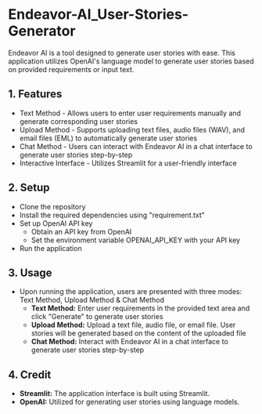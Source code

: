 # Endeavor-AI_User-Stories-Generator #

Endeavor AI is a tool designed to generate user stories with ease. This application utilizes OpenAI's language model to generate user stories based on provided requirements or input text.

## 1. Features ##
* Text Method - Allows users to enter user requirements manually and generate corresponding user stories
* Upload Method - Supports uploading text files, audio files (WAV), and email files (EML) to automatically generate user stories
* Chat Method - Users can interact with Endeavor AI in a chat interface to generate user stories step-by-step
* Interactive Interface - Utilizes Streamlit for a user-friendly interface

## 2. Setup ##
* Clone the repository
* Install the required dependencies using "requirement.txt"
* Set up OpenAI API key
  * Obtain an API key from OpenAI
  * Set the environment variable OPENAI_API_KEY with your API key
* Run the application

## 3. Usage ##
* Upon running the application, users are presented with three modes: Text Method, Upload Method & Chat Method
  * __Text Method:__ Enter user requirements in the provided text area and click "Generate" to generate user stories
  * __Upload Method:__ Upload a text file, audio file, or email file. User stories will be generated based on the content of the uploaded file
  * __Chat Method:__ Interact with Endeavor AI in a chat interface to generate user stories step-by-step

## 4. Credit ##
* __Streamlit:__ The application interface is built using Streamlit.
* __OpenAI:__ Utilized for generating user stories using language models.
